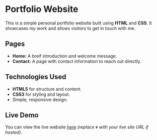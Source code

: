# Portfolio Website

This is a simple personal portfolio website built using **HTML** and **CSS**. It showcases my work and allows visitors to get in touch with me.

## Pages

* **Home:** A breif introduction and welcome message.
* **Contact:** A page with contact information to reach out directly.

## Technologies Used

* **HTML5** for structure and content.
* **CSS3** for styling and layout.
* Simple, responsive design.

## Live Demo

You can view the live website [here](#) *(replace `#` with your live site URL if hosted)*.

